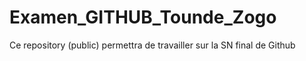 # Examen_GITHUB_Tounde_Zogo
Ce repository (public) permettra de travailler sur la SN final de Github
